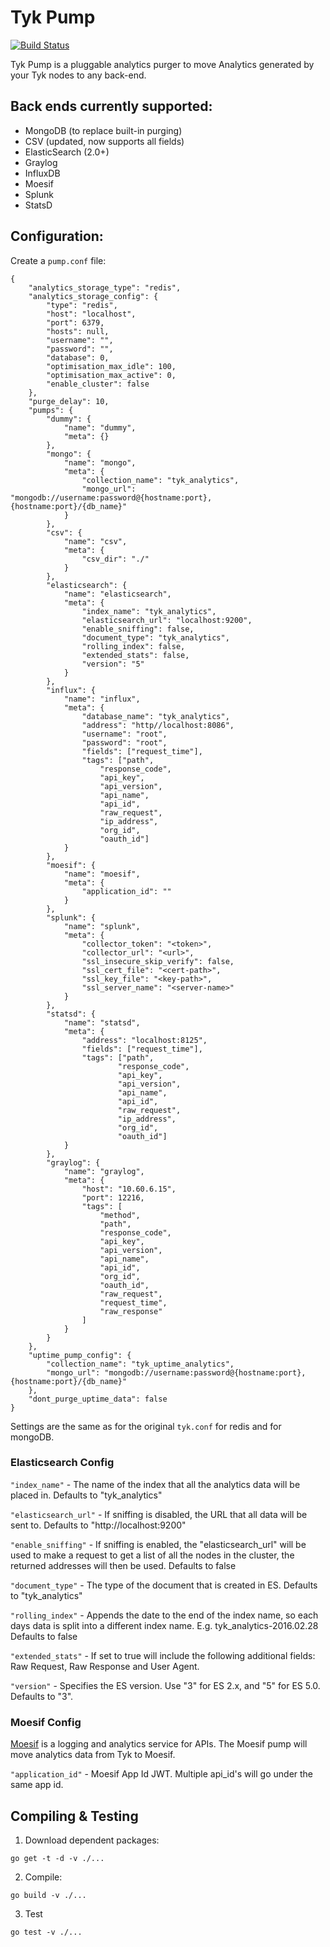 # Tyk Pump

[![Build Status](https://travis-ci.org/TykTechnologies/tyk-pump.svg?branch=master)](https://travis-ci.org/TykTechnologies/tyk-pump)

Tyk Pump is a pluggable analytics purger to move Analytics generated by your Tyk nodes to any back-end.

## Back ends currently supported:

- MongoDB (to replace built-in purging)
- CSV (updated, now supports all fields)
- ElasticSearch (2.0+)
- Graylog
- InfluxDB
- Moesif
- Splunk
- StatsD

## Configuration:

Create a `pump.conf` file:

```
{
	"analytics_storage_type": "redis",
	"analytics_storage_config": {
		"type": "redis",
		"host": "localhost",
		"port": 6379,
		"hosts": null,
		"username": "",
		"password": "",
		"database": 0,
		"optimisation_max_idle": 100,
		"optimisation_max_active": 0,
		"enable_cluster": false
	},
	"purge_delay": 10,
	"pumps": {
		"dummy": {
			"name": "dummy",
			"meta": {}
		},
		"mongo": {
			"name": "mongo",
			"meta": {
				"collection_name": "tyk_analytics",
				"mongo_url": "mongodb://username:password@{hostname:port},{hostname:port}/{db_name}"
			}
		},
		"csv": {
			"name": "csv",
			"meta": {
				"csv_dir": "./"
			}
		},
		"elasticsearch": {
			"name": "elasticsearch",
			"meta": {
				"index_name": "tyk_analytics",
				"elasticsearch_url": "localhost:9200",
				"enable_sniffing": false,
				"document_type": "tyk_analytics",
				"rolling_index": false,
				"extended_stats": false,
				"version": "5"
			}
		},
		"influx": {
			"name": "influx",
			"meta": {
				"database_name": "tyk_analytics",
				"address": "http//localhost:8086",
				"username": "root",
				"password": "root",
				"fields": ["request_time"],
				"tags": ["path",
					"response_code",
					"api_key",
					"api_version",
					"api_name",
					"api_id",
					"raw_request",
					"ip_address",
					"org_id",
					"oauth_id"]
			}
		},
		"moesif": {
			"name": "moesif",
			"meta": {
				"application_id": ""
			}
		},
		"splunk": {
			"name": "splunk",
			"meta": {
				"collector_token": "<token>",
				"collector_url": "<url>",
				"ssl_insecure_skip_verify": false,
				"ssl_cert_file": "<cert-path>",
				"ssl_key_file": "<key-path>",
				"ssl_server_name": "<server-name>"
			}
		},
		"statsd": {
			"name": "statsd",
			"meta": {
				"address": "localhost:8125",
				"fields": ["request_time"],
				"tags": ["path",
						"response_code",
						"api_key",
						"api_version",
						"api_name",
						"api_id",
						"raw_request",
						"ip_address",
						"org_id",
						"oauth_id"]
			}
		},
		"graylog": {
			"name": "graylog",
			"meta": {
				"host": "10.60.6.15",
				"port": 12216,
				"tags": [
					"method",
					"path",
					"response_code",
					"api_key",
					"api_version",
					"api_name",
					"api_id",
					"org_id",
					"oauth_id",
					"raw_request",
					"request_time",
					"raw_response"
				]
			}
		}
	},
	"uptime_pump_config": {
		"collection_name": "tyk_uptime_analytics",
		"mongo_url": "mongodb://username:password@{hostname:port},{hostname:port}/{db_name}"
	},
	"dont_purge_uptime_data": false
}
```

Settings are the same as for the original `tyk.conf` for redis and for mongoDB.

### Elasticsearch Config

`"index_name"` - The name of the index that all the analytics data will be placed in. Defaults to "tyk_analytics"

`"elasticsearch_url"` - If sniffing is disabled, the URL that all data will be sent to. Defaults to "http://localhost:9200"

`"enable_sniffing"` - If sniffing is enabled, the "elasticsearch_url" will be used to make a request to get a list of all the nodes in the cluster, the returned addresses will then be used. Defaults to false

`"document_type"` - The type of the document that is created in ES. Defaults to "tyk_analytics"

`"rolling_index"` - Appends the date to the end of the index name, so each days data is split into a different index name. E.g. tyk_analytics-2016.02.28 Defaults to false

`"extended_stats"` - If set to true will include the following additional fields: Raw Request, Raw Response and User Agent.

`"version"` - Specifies the ES version. Use "3" for ES 2.x, and "5" for ES 5.0. Defaults to "3".

### Moesif Config
[Moesif](https://www.moesif.com) is a logging and analytics service for APIs. The Moesif pump will
move analytics data from Tyk to Moesif.

`"application_id"` - Moesif App Id JWT. Multiple api_id's will go under the same app id.

## Compiling & Testing

1. Download dependent packages:

```
go get -t -d -v ./...
```

2. Compile:

```
go build -v ./...
```

3. Test

```
go test -v ./...
```
